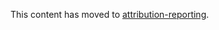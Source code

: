 This content has moved to [attribution-reporting](https://github.com/GoogleChromeLabs/trust-safety-demo/tree/main/attribution-reporting).
